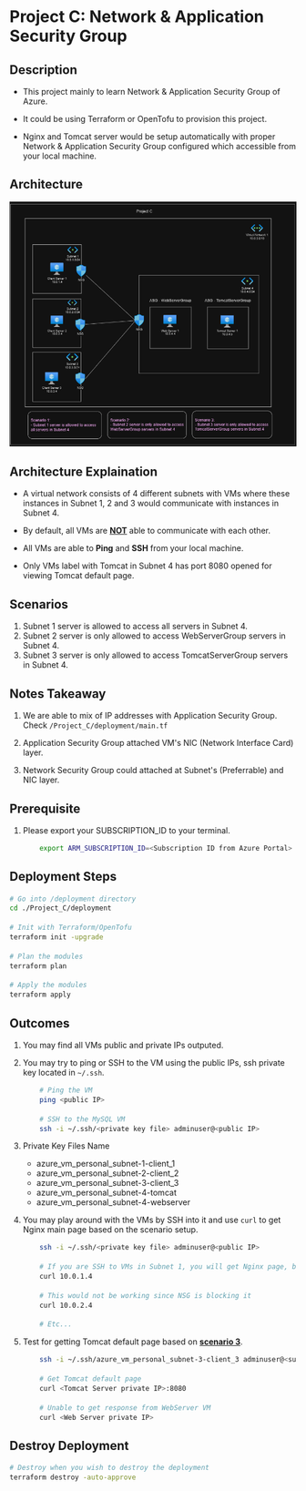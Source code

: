 # Project C: Network & Application Security Group

## Description

- This project mainly to learn Network & Application Security Group of Azure.

- It could be using Terraform or OpenTofu to provision this project.

- Nginx and Tomcat server would be setup automatically with proper Network & Application Security Group configured which accessible from your local machine.

## Architecture

![Architecture Diagram](./architecture.png)

## Architecture Explaination

- A virtual network consists of 4 different subnets with VMs where these instances in Subnet 1, 2 and 3 would communicate with instances in Subnet 4.

- By default, all VMs are <ins>__NOT__</ins> able to communicate with each other.

- All VMs are able to __Ping__ and __SSH__ from your local machine.

- Only VMs label with Tomcat in Subnet 4 has port 8080 opened for viewing Tomcat default page.

## Scenarios

1. Subnet 1 server is allowed to access all servers in Subnet 4.
2. Subnet 2 server is only allowed to access WebServerGroup servers in Subnet 4.
3. Subnet 3 server is only allowed to access TomcatServerGroup servers in Subnet 4.

## Notes Takeaway

1. We are able to mix of IP addresses with Application Security Group. Check `/Project_C/deployment/main.tf`

2. Application Security Group attached VM's NIC (Network Interface Card) layer.

3. Network Security Group could attached at Subnet's (Preferrable) and NIC layer.

## Prerequisite

1. Please export your SUBSCRIPTION_ID to your terminal.

    ```bash
        export ARM_SUBSCRIPTION_ID=<Subscription ID from Azure Portal>
    ```

## Deployment Steps

```bash
# Go into /deployment directory
cd ./Project_C/deployment

# Init with Terraform/OpenTofu
terraform init -upgrade

# Plan the modules
terraform plan

# Apply the modules
terraform apply
```

## Outcomes

1. You may find all VMs public and private IPs outputed.
2. You may try to ping or SSH to the VM using the public IPs, ssh private key located in `~/.ssh`.

    ```bash
        # Ping the VM
        ping <public IP>

        # SSH to the MySQL VM
        ssh -i ~/.ssh/<private key file> adminuser@<public IP>
    ```

3. Private Key Files Name
    - azure_vm_personal_subnet-1-client_1
    - azure_vm_personal_subnet-2-client_2
    - azure_vm_personal_subnet-3-client_3
    - azure_vm_personal_subnet-4-tomcat
    - azure_vm_personal_subnet-4-webserver

4. You may play around with the VMs by SSH into it and use `curl` to get Nginx main page based on the scenario setup.

    ```bash
        ssh -i ~/.ssh/<private key file> adminuser@<public IP>

        # If you are SSH to VMs in Subnet 1, you will get Nginx page, because 10.0.1.4 consider localhost
        curl 10.0.1.4

        # This would not be working since NSG is blocking it
        curl 10.0.2.4

        # Etc...
    ```

5. Test for getting Tomcat default page based on <ins>__scenario 3__</ins>.

    ```bash
        ssh -i ~/.ssh/azure_vm_personal_subnet-3-client_3 adminuser@<subnet 3 VM public IP>

        # Get Tomcat default page
        curl <Tomcat Server private IP>:8080

        # Unable to get response from WebServer VM
        curl <Web Server private IP>
    ```

## Destroy Deployment

```bash
# Destroy when you wish to destroy the deployment
terraform destroy -auto-approve
```
